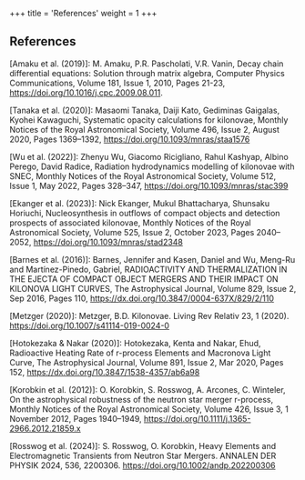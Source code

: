 +++
title = 'References'
weight = 1
+++

## References

<a id="Amaku2019"></a>
[Amaku et al. (2019)]: M. Amaku, P.R. Pascholati, V.R. Vanin, Decay chain differential equations: Solution through matrix algebra, Computer Physics Communications, Volume 181, Issue 1, 2010, Pages 21-23, https://doi.org/10.1016/j.cpc.2009.08.011.

<a id="Tanaka2020"></a>
[Tanaka et al. (2020)]: Masaomi Tanaka, Daiji Kato, Gediminas Gaigalas, Kyohei Kawaguchi, Systematic opacity calculations for kilonovae, Monthly Notices of the Royal Astronomical Society, Volume 496, Issue 2, August 2020, Pages 1369–1392, https://doi.org/10.1093/mnras/staa1576

<a id="Wu2022"></a>
[Wu et al. (2022)]: Zhenyu Wu, Giacomo Ricigliano, Rahul Kashyap, Albino Perego, David Radice, Radiation hydrodynamics modelling of kilonovae with SNEC, Monthly Notices of the Royal Astronomical Society, Volume 512, Issue 1, May 2022, Pages 328–347, https://doi.org/10.1093/mnras/stac399

<a id="Ekanger2023"></a>
[Ekanger et al. (2023)]: Nick Ekanger, Mukul Bhattacharya, Shunsaku Horiuchi, Nucleosynthesis in outflows of compact objects and detection prospects of associated kilonovae, Monthly Notices of the Royal Astronomical Society, Volume 525, Issue 2, October 2023, Pages 2040–2052, https://doi.org/10.1093/mnras/stad2348

<a id="Barnes2016"></a>
[Barnes et al. (2016)]: Barnes, Jennifer and Kasen, Daniel and Wu, Meng-Ru and Martínez-Pinedo, Gabriel, RADIOACTIVITY AND THERMALIZATION IN THE EJECTA OF COMPACT OBJECT MERGERS AND THEIR IMPACT ON KILONOVA LIGHT CURVES, The Astrophysical Journal, Volume 829, Issue 2, Sep 2016, Pages 110, https://dx.doi.org/10.3847/0004-637X/829/2/110

<a id="Metzger2020"></a>
[Metzger (2020)]: Metzger, B.D. Kilonovae. Living Rev Relativ 23, 1 (2020). https://doi.org/10.1007/s41114-019-0024-0

<a id="Hotokezaka2020"></a>
[Hotokezaka & Nakar (2020)]: Hotokezaka, Kenta and Nakar, Ehud, Radioactive Heating Rate of r-process Elements and Macronova Light Curve, The Astrophysical Journal, Volume 891, Issue 2, Mar 2020, Pages 152, https://dx.doi.org/10.3847/1538-4357/ab6a98

<a id="Korobkin2012"></a>
[Korobkin et al. (2012)]: O. Korobkin, S. Rosswog, A. Arcones, C. Winteler, On the astrophysical robustness of the neutron star merger r-process, Monthly Notices of the Royal Astronomical Society, Volume 426, Issue 3, 1 November 2012, Pages 1940–1949, https://doi.org/10.1111/j.1365-2966.2012.21859.x

<a id="Rosswog2024"></a>
[Rosswog et al. (2024)]: S. Rosswog, O. Korobkin, Heavy Elements and Electromagnetic Transients from Neutron Star Mergers. ANNALEN DER PHYSIK 2024, 536, 2200306. https://doi.org/10.1002/andp.202200306